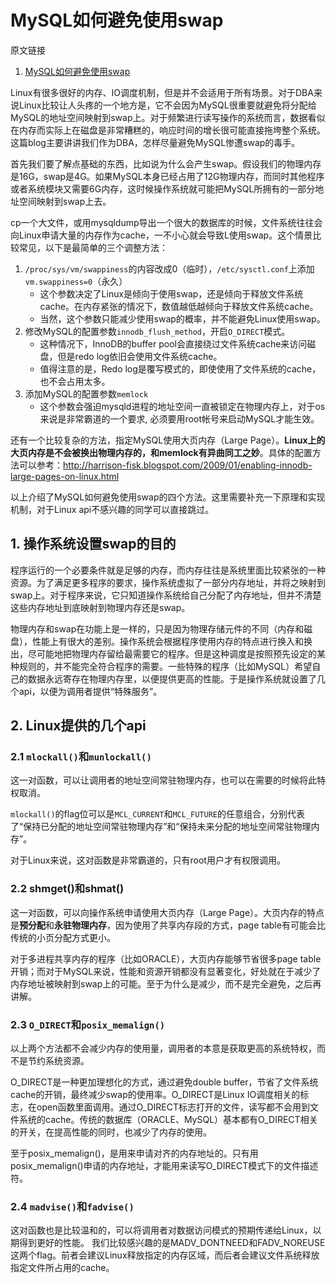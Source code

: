 # MySQL如何避免使用swap

原文链接 

1. [MySQL如何避免使用swap](https://www.centos.bz/2011/09/mysql_avoid_swap/)

Linux有很多很好的内存、IO调度机制，但是并不会适用于所有场景。对于DBA来说Linux比较让人头疼的一个地方是，它不会因为MySQL很重要就避免将分配给MySQL的地址空间映射到swap上。对于频繁进行读写操作的系统而言，数据看似在内存而实际上在磁盘是非常糟糕的，响应时间的增长很可能直接拖垮整个系统。这篇blog主要讲讲我们作为DBA，怎样尽量避免MySQL惨遭swap的毒手。

首先我们要了解点基础的东西，比如说为什么会产生swap。假设我们的物理内存是16G，swap是4G。如果MySQL本身已经占用了12G物理内存，而同时其他程序或者系统模块又需要6G内存，这时候操作系统就可能把MySQL所拥有的一部分地址空间映射到swap上去。

cp一个大文件，或用mysqldump导出一个很大的数据库的时候，文件系统往往会向Linux申请大量的内存作为cache，一不小心就会导致L使用swap。这个情景比较常见，以下是最简单的三个调整方法：

1. `/proc/sys/vm/swappiness`的内容改成0（临时），`/etc/sysctl.conf`上添加`vm.swappiness=0`（永久）
    - 这个参数决定了Linux是倾向于使用swap，还是倾向于释放文件系统cache。在内存紧张的情况下，数值越低越倾向于释放文件系统cache。
    - 当然，这个参数只能减少使用swap的概率，并不能避免Linux使用swap。
2. 修改MySQL的配置参数`innodb_flush_method`，开启`O_DIRECT`模式。
    - 这种情况下，InnoDB的buffer pool会直接绕过文件系统cache来访问磁盘，但是redo log依旧会使用文件系统cache。
    - 值得注意的是，Redo log是覆写模式的，即使使用了文件系统的cache，也不会占用太多。
3. 添加MySQL的配置参数`memlock`
    - 这个参数会强迫mysqld进程的地址空间一直被锁定在物理内存上，对于os来说是非常霸道的一个要求, 必须要用root帐号来启动MySQL才能生效。

还有一个比较复杂的方法，指定MySQL使用大页内存（Large Page）。**Linux上的大页内存是不会被换出物理内存的，和memlock有异曲同工之妙**。具体的配置方法可以参考：http://harrison-fisk.blogspot.com/2009/01/enabling-innodb-large-pages-on-linux.html

以上介绍了MySQL如何避免使用swap的四个方法。这里需要补充一下原理和实现机制，对于Linux api不感兴趣的同学可以直接跳过。

## 1. 操作系统设置swap的目的

程序运行的一个必要条件就是足够的内存，而内存往往是系统里面比较紧张的一种资源。为了满足更多程序的要求，操作系统虚拟了一部分内存地址，并将之映射到swap上。对于程序来说，它只知道操作系统给自己分配了内存地址，但并不清楚这些内存地址到底映射到物理内存还是swap。

物理内存和swap在功能上是一样的，只是因为物理存储元件的不同（内存和磁盘），性能上有很大的差别。操作系统会根据程序使用内存的特点进行换入和换出，尽可能地把物理内存留给最需要它的程序。但是这种调度是按照预先设定的某种规则的，并不能完全符合程序的需要。一些特殊的程序（比如MySQL）希望自己的数据永远寄存在物理内存里，以便提供更高的性能。于是操作系统就设置了几个api，以便为调用者提供“特殊服务”。

## 2. Linux提供的几个api

### 2.1 `mlockall()`和`munlockall()`

这一对函数，可以让调用者的地址空间常驻物理内存，也可以在需要的时候将此特权取消。

`mlockall()`的flag位可以是`MCL_CURRENT`和`MCL_FUTURE`的任意组合，分别代表了“保持已分配的地址空间常驻物理内存”和“保持未来分配的地址空间常驻物理内存”。

对于Linux来说，这对函数是非常霸道的，只有root用户才有权限调用。

### 2.2 shmget()和shmat()

这一对函数，可以向操作系统申请使用大页内存（Large Page）。大页内存的特点是**预分配**和**永驻物理内存**，因为使用了共享内存段的方式，page table有可能会比传统的小页分配方式更小。

对于多进程共享内存的程序（比如ORACLE），大页内存能够节省很多page table开销；而对于MySQL来说，性能和资源开销都没有显著变化，好处就在于减少了内存地址被映射到swap上的可能。至于为什么是减少，而不是完全避免，之后再讲解。

### 2.3 `O_DIRECT`和`posix_memalign()`

以上两个方法都不会减少内存的使用量，调用者的本意是获取更高的系统特权，而不是节约系统资源。

O_DIRECT是一种更加理想化的方式，通过避免double buffer，节省了文件系统cache的开销，最终减少swap的使用率。O_DIRECT是Linux IO调度相关的标志，在open函数里面调用。通过O_DIRECT标志打开的文件，读写都不会用到文件系统的cache。传统的数据库（ORACLE、MySQL）基本都有O_DIRECT相关的开关，在提高性能的同时，也减少了内存的使用。

至于posix_memalign()，是用来申请对齐的内存地址的。只有用posix_memalign()申请的内存地址，才能用来读写O_DIRECT模式下的文件描述符。

### 2.4 `madvise()`和`fadvise()`

这对函数也是比较温和的，可以将调用者对数据访问模式的预期传递给Linux，以期得到更好的性能。
我们比较感兴趣的是MADV_DONTNEED和FADV_NOREUSE这两个flag。前者会建议Linux释放指定的内存区域，而后者会建议文件系统释放指定文件所占用的cache。

